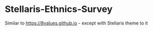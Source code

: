 # Stellaris-Ethnics-Survey
Similar to https://8values.github.io - except with Stellaris theme to it
